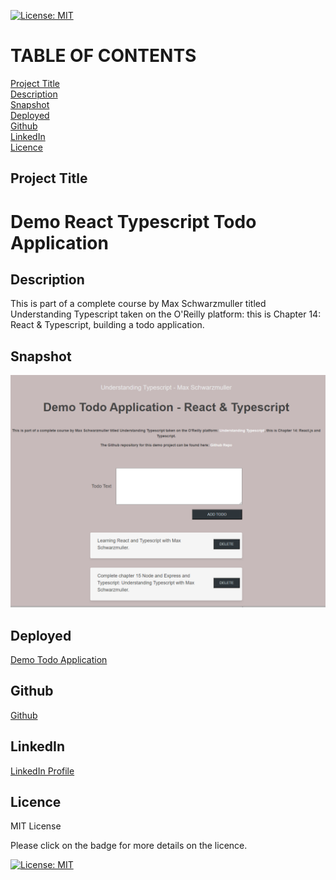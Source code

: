 [![License: MIT](https://img.shields.io/badge/License-MIT-yellow.svg)](https://opensource.org/licenses/MIT)

# TABLE OF CONTENTS

[Project Title](#project-title)<br>
[Description](#description)<br>
[Snapshot](#snapshot)<br>
[Deployed](#deployed)<br>
[Github](#github)<br>
[LinkedIn](#linkedin)<br>
[Licence](#licence)

## Project Title

# Demo React Typescript Todo Application

## Description

This is part of a complete course by Max Schwarzmuller titled Understanding Typescript taken on the O'Reilly platform: this is Chapter 14: React & Typescript, building a todo application.

## Snapshot

![Demo Todo Application](./demo-todo-app-snapshot.PNG)

## Deployed

[Demo Todo Application](https://sho-ayb.github.io/react-typescript-todo-max/)

## Github

[Github](https://github.com/Sho-ayb)

## LinkedIn

[LinkedIn Profile](https://www.linkedin.com/in/shoaybchoudhry/)

## Licence

MIT License

Please click on the badge for more details on the licence.

[![License: MIT](https://img.shields.io/badge/License-MIT-yellow.svg)](https://opensource.org/licenses/MIT)
